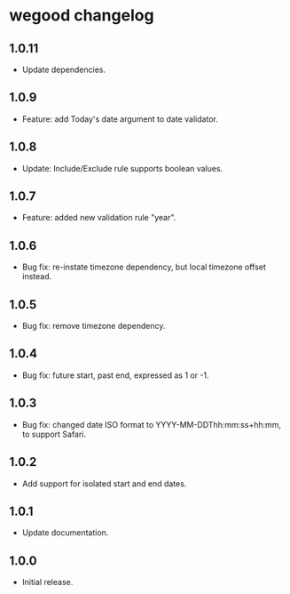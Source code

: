 # wegood changelog

## 1.0.11

- Update dependencies.

## 1.0.9

- Feature: add Today's date argument to date validator.

## 1.0.8

- Update: Include/Exclude rule supports boolean values.

## 1.0.7

- Feature: added new validation rule "year".

## 1.0.6

- Bug fix: re-instate timezone dependency, but local timezone offset instead.

## 1.0.5

- Bug fix: remove timezone dependency.

## 1.0.4

- Bug fix: future start, past end, expressed as 1 or -1.

## 1.0.3

- Bug fix: changed date ISO format to YYYY-MM-DDThh:mm:ss+hh:mm, to support Safari.

## 1.0.2

- Add support for isolated start and end dates.

## 1.0.1

- Update documentation.

## 1.0.0

- Initial release.
